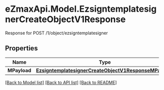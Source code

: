 # eZmaxApi.Model.EzsigntemplatesignerCreateObjectV1Response
Response for POST /1/object/ezsigntemplatesigner

## Properties

Name | Type | Description | Notes
------------ | ------------- | ------------- | -------------
**MPayload** | [**EzsigntemplatesignerCreateObjectV1ResponseMPayload**](EzsigntemplatesignerCreateObjectV1ResponseMPayload.md) |  | 

[[Back to Model list]](../README.md#documentation-for-models) [[Back to API list]](../README.md#documentation-for-api-endpoints) [[Back to README]](../README.md)

